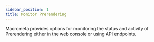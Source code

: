 ```yaml
---
sidebar_position: 1
title: Monitor Prerendering
---
```


Macrometa provides options for monitoring the status and activity of Prerendering either in the web console or using API endpoints.

<DocCardList />
